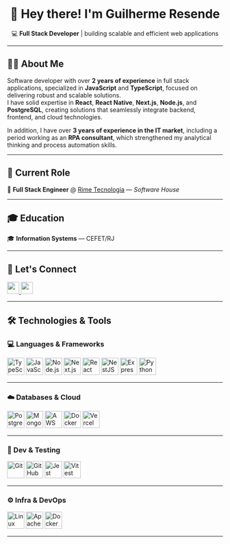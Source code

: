 <h1 align="center">👋 Hey there! I'm <strong>Guilherme Resende</strong></h1>

<p align="center">
  💻 <strong>Full Stack Developer</strong> | building scalable and efficient web applications
</p>

---

## 👨‍💻 About Me

Software developer with over **2 years of experience** in full stack applications, specialized in **JavaScript** and **TypeScript**, focused on delivering robust and scalable solutions.  
I have solid expertise in **React**, **React Native**, **Next.js**, **Node.js**, and **PostgreSQL**, creating solutions that seamlessly integrate backend, frontend, and cloud technologies.

In addition, I have over **3 years of experience in the IT market**, including a period working as an **RPA consultant**, which strengthened my analytical thinking and process automation skills.

---

## 📌 Current Role

💼 **Full Stack Engineer** @ [Rime Tecnologia](https://www.rimetecnologia.com.br) — *Software House*

---

## 🎓 Education

🎓 **Information Systems** — CEFET/RJ

---

## 🤝 Let's Connect

<p align="left">
  <a href="https://www.linkedin.com/in/guilherme-resende-78b258258/" target="_blank">
    <img src="https://img.shields.io/badge/-LinkedIn-0A66C2?logo=linkedin&logoColor=white" height="28"/>
  </a>
  <a href="mailto:guilhermelr291dev@gmail.com">
    <img src="https://img.shields.io/badge/-Email-D14836?logo=gmail&logoColor=white" height="28"/>
  </a>
</p>

---

## 🛠️ Technologies & Tools

### 💻 Languages & Frameworks
<p align="left">
  <img src="https://cdn.jsdelivr.net/gh/devicons/devicon/icons/typescript/typescript-original.svg" width="40" height="40" alt="TypeScript"/>
  <img src="https://cdn.jsdelivr.net/gh/devicons/devicon/icons/javascript/javascript-original.svg" width="40" height="40" alt="JavaScript"/>
  <img src="https://cdn.jsdelivr.net/gh/devicons/devicon/icons/nodejs/nodejs-original.svg" width="40" height="40" alt="Node.js"/>
  <img src="https://cdn.jsdelivr.net/gh/devicons/devicon/icons/nextjs/nextjs-original.svg" width="40" height="40" alt="Next.js"/>
  <img src="https://cdn.jsdelivr.net/gh/devicons/devicon/icons/react/react-original.svg" width="40" height="40" alt="React"/>
  <img src="https://cdn.jsdelivr.net/gh/devicons/devicon@latest/icons/nestjs/nestjs-original.svg" width="40" height="40" alt="NestJS"/>
  <img src="https://cdn.jsdelivr.net/gh/devicons/devicon/icons/express/express-original.svg" width="40" height="40" alt="Express"/>
  <img src="https://cdn.jsdelivr.net/gh/devicons/devicon/icons/python/python-original.svg" width="40" height="40" alt="Python"/>
</p>

---

### ☁️ Databases & Cloud
<p align="left">
  <img src="https://cdn.jsdelivr.net/gh/devicons/devicon/icons/postgresql/postgresql-original.svg" width="40" height="40" alt="PostgreSQL"/>
  <img src="https://cdn.jsdelivr.net/gh/devicons/devicon/icons/mongodb/mongodb-original.svg" width="40" height="40" alt="MongoDB"/>
  <img src="https://cdn.jsdelivr.net/gh/devicons/devicon/icons/aws/aws-original.svg" width="40" height="40" alt="AWS"/>
  <img src="https://cdn.jsdelivr.net/gh/devicons/devicon/icons/docker/docker-original.svg" width="40" height="40" alt="Docker"/>
  <img src="https://cdn.jsdelivr.net/gh/devicons/devicon/icons/vercel/vercel-original.svg" width="40" height="40" alt="Vercel"/>
</p>

---

### 🧪 Dev & Testing
<p align="left">
  <img src="https://cdn.jsdelivr.net/gh/devicons/devicon/icons/git/git-original.svg" width="40" height="40" alt="Git"/>
  <img src="https://cdn.jsdelivr.net/gh/devicons/devicon@latest/icons/github/github-original.svg" width="40" height="40" alt="GitHub"/>
  <img src="https://cdn.jsdelivr.net/gh/devicons/devicon/icons/jest/jest-plain.svg" width="40" height="40" alt="Jest"/>
  <img src="https://cdn.jsdelivr.net/gh/devicons/devicon/icons/vitest/vitest-original.svg" width="40" height="40" alt="Vitest"/>
</p>

---

### ⚙️ Infra & DevOps
<p align="left">
  <img src="https://cdn.jsdelivr.net/gh/devicons/devicon/icons/linux/linux-original.svg" width="40" height="40" alt="Linux"/>
  <img src="https://cdn.jsdelivr.net/gh/devicons/devicon/icons/apache/apache-original.svg" width="40" height="40" alt="Apache"/>
  <img src="https://cdn.jsdelivr.net/gh/devicons/devicon/icons/docker/docker-original.svg" width="40" height="40" alt="Docker"/>
</p>

---

